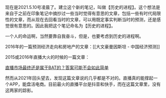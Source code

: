 现在是2021.5.10号凌晨了。建立这个新的笔记，叫做【历史的进程】。这个想法是来自于之前在印象笔记中摘抄过一些当时觉得有意思的文章，包括一些有时代局限性的文章，而从现在去回看当时的文章，可以用既定事实判断当时的预测，还是感觉很有意思的。因此我把这个笔记命名为【历史的进程】。

  

一个人的命运啊，当然要靠自我奋斗，但是，也要考虑到历史的进程啊。

  

2016年的一篇预测经济走向和房地产的文章：[[大文豪曼因斯坦 - 中国经济预测]]


2015或2016年直播大火的时候的一篇文章：

[直播市场最终还是属于BAT的？答案可能不会如此简单](evernote:///view/11941829/s60/042c220f-8185-450c-84a6-6875a629ac5b/042c220f-8185-450c-84a6-6875a629ac5b/)

然而从2021年回头望去，发现这篇文章说的几乎都是不对的。直播真的能撑起一个APP，能盘活电商。目前最火的直播平台是抖音和快手，而在这篇文章里，没有这两家的踪影。